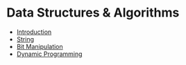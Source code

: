 # Data Structures & Algorithms
- [Introduction](introduction/README.md)
- [String](string/README.md)
- [Bit Manipulation](bit-manipulation/README.md)
- [Dynamic Programming](dynamic-programming/README.md)
